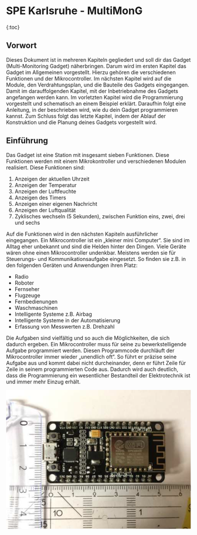 # SPE Karlsruhe - MultiMonG
{:toc}
## Vorwort
Dieses Dokument ist in mehreren Kapiteln gegliedert und soll dir das Gadget (Multi-Monitoring Gadget) näherbringen. Darum wird im ersten Kapitel das Gadget im Allgemeinen vorgestellt. Hierzu gehören die verschiedenen Funktionen und der Mikrocontroller. Im nächsten Kapitel wird auf die Module, den Verdrahtungsplan, und die Bauteile des Gadgets eingegangen. Damit im darauffolgenden Kapitel, mit der Inbetriebnahme des Gadgets angefangen werden kann. Im vorletzten Kapitel wird die Programmierung vorgestellt und schematisch an einem Beispiel erklärt. Daraufhin folgt eine Anleitung, in der beschrieben wird, wie du dein Gadget programmieren kannst. Zum Schluss folgt das letzte Kapitel, indem der Ablauf der Konstruktion und die Planung deines Gadgets vorgestellt wird.

## Einführung
Das Gadget ist eine Station mit insgesamt sieben Funktionen. Diese Funktionen werden mit einem Mikrokontroller und verschiedenen Modulen realisiert. Diese Funktionen sind:
1. Anzeigen der aktuellen Uhrzeit
2. Anzeigen der Temperatur
3. Anzeigen der Luftfeuchte
4. Anzeigen des Timers
5. Anzeigen einer eigenen Nachricht
6. Anzeigen der Luftqualität
7. Zyklisches wechseln (5 Sekunden), zwischen Funktion eins, zwei, drei und sechs

Auf die Funktionen wird in den nächsten Kapiteln ausführlicher eingegangen.
Ein Mikrocontroller ist ein „kleiner mini Computer“. Sie sind im Alltag eher unbekannt und
sind die Helden hinter den Dingen. Viele Geräte wären ohne einen Mikrocontroller undenkbar. Meistens werden sie für Steuerungs- und Kommunikationsaufgabe eingesetzt. So finden sie z.B. in den folgenden Geräten und Anwendungen ihren Platz:
* Radio
* Roboter
* Fernseher
* Flugzeuge
* Fernbedienungen
* Waschmaschinen
* Intelligente Systeme z.B. Airbag
* Intelligente Systeme in der Automatisierung
* Erfassung von Messwerten z.B. Drehzahl

Die Aufgaben sind vielfältig und so auch die Möglichkeiten, die sich dadurch ergeben. Ein Mikrocontroller muss für seine zu bewerkstelligende Aufgabe programmiert werden. Diesen Programmcode durchläuft der Mikrocontroller immer wieder „unendlich oft“. So führt er präzise seine Aufgabe aus und kommt dabei nicht durcheinander, denn er führt Zeile für Zeile in seinem programmierten Code aus. Dadurch wird auch deutlich, dass die Programmierung ein wesentlicher Bestandteil der Elektrotechnik ist und immer mehr Einzug erhält.

![ESP8266](docs/assets/images/ESP8266.tif)